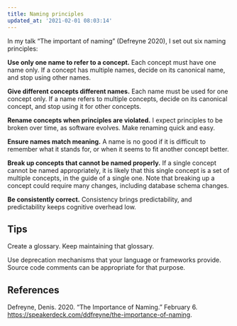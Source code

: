```yaml
---
title: Naming principles
updated_at: '2021-02-01 08:03:14'
---
```



In my talk “The important of naming” (Defreyne 2020), I set out six naming principles:

**Use only one name to refer to a concept.** Each concept must have one name only. If a concept has multiple names, decide on its canonical name, and stop using other names.

**Give different concepts different names.** Each name must be used for one concept only. If a name refers to multiple concepts, decide on its canonical concept, and stop using it for other concepts.

**Rename concepts when principles are violated.** I expect principles to be broken over time, as software evolves. Make renaming quick and easy.

**Ensure names match meaning.** A name is no good if it is difficult to remember what it stands for, or when it seems to fit another concept better.

**Break up concepts that cannot be named properly.** If a single concept cannot be named appropriately, it is likely that this single concept is a set of multiple concepts, in the guide of a single one. Note that breaking up a concept could require many changes, including database schema changes.

**Be consistently correct.** Consistency brings predictability, and predictability keeps cognitive overhead low.

## Tips
Create a glossary. Keep maintaining that glossary.

Use deprecation mechanisms that your language or frameworks provide. Source code comments can be appropriate for that purpose.

## References
Defreyne, Denis. 2020. “The Importance of Naming.” February 6. https://speakerdeck.com/ddfreyne/the-importance-of-naming.
